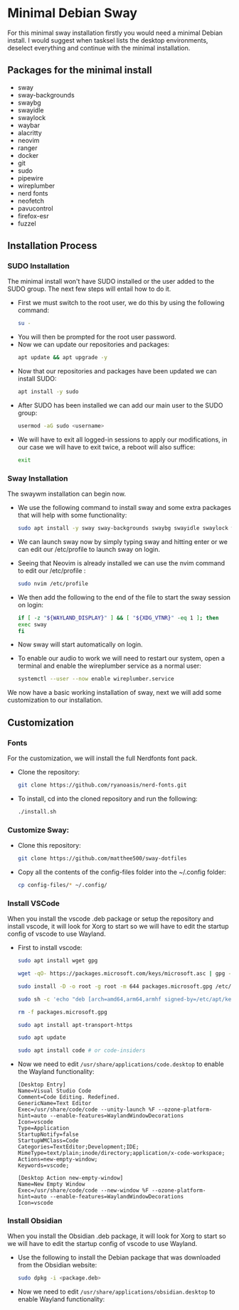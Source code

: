 # Minimal Debian Sway

For this minimal sway installation firstly you would need a minimal Debian install. I would suggest when tasksel lists the desktop environments, deselect everything and continue with the minimal installation.

## Packages for the minimal install

* sway
* sway-backgrounds
* swaybg
* swayidle
* swaylock
* waybar
* alacritty
* neovim
* ranger
* docker
* git
* sudo
* pipewire
* wireplumber
* nerd fonts
* neofetch
* pavucontrol
* firefox-esr
* fuzzel

## Installation Process

### SUDO Installation

The minimal install won't have SUDO installed or the user added to the SUDO group. The next few steps will entail how to do it.

* First we must switch to the root user, we do this by using the following command:
  ```bash
  su -
  ```
* You will then be prompted for the root user password.
* Now we can update our repositories and packages:
  ```bash
  apt update && apt upgrade -y
  ```
* Now that our repositories and packages have been updated we can install SUDO:
  ```bash
  apt install -y sudo
  ```
* After SUDO has been installed we can add our main user to the SUDO group:
  ```bash
  usermod -aG sudo <username>
  ```
* We will have to exit all logged-in sessions to apply our modifications, in our case we will have to exit twice, a reboot will also suffice:
  ```bash
  exit
  ```

### Sway Installation
The swaywm installation can begin now.

* We use the following command to install sway and some extra packages that will help with some functionality:
  ```bash
  sudo apt install -y sway sway-backgrounds swaybg swayidle swaylock waybar alacritty neovim ranger git pipewire wireplumber neofetch pavucontrol fuzzel firefox-esr
  ```

* We can launch sway now by simply typing sway and hitting enter or we can edit our /etc/profile to launch sway on login.
* Seeing that Neovim is already installed we can use the nvim command to edit our /etc/profile :
  ```bash
  sudo nvim /etc/profile
  ```
* We then add the following to the end of the file to start the sway session on login:
  ```bash
  if [ -z "${WAYLAND_DISPLAY}" ] && [ "${XDG_VTNR}" -eq 1 ]; then
  exec sway
  fi
  ```
* Now sway will start automatically on login.
* To enable our audio to work we will need to restart our system, open a terminal and enable the wireplumber service as a normal user:
  ```bash
  systemctl --user --now enable wireplumber.service
  ```

We now have a basic working installation of sway, next we will add some customization to our installation.

## Customization

### Fonts
For the customization, we will install the full Nerdfonts font pack.
* Clone the repository:
  ```bash
  git clone https://github.com/ryanoasis/nerd-fonts.git
  ```
* To install, cd into the cloned repository and run the following:
  ```bash
  ./install.sh
  ```

### Customize Sway:
* Clone this repository:
  ```bash
  git clone https://github.com/matthee500/sway-dotfiles
  ```
* Copy all the contents of the config-files folder into the ~/.config folder:
  ```bash
  cp config-files/* ~/.config/
  ```

### Install VSCode
When you install the vscode .deb package or setup the repository and install vscode, it will look for Xorg to start so we will have to edit the startup config of vscode to use Wayland.

* First to install vscode:
   ```bash
   sudo apt install wget gpg
   ```
   ```bash
   wget -qO- https://packages.microsoft.com/keys/microsoft.asc | gpg --dearmor > packages.microsoft.gpg
   ```
   ```bash
   sudo install -D -o root -g root -m 644 packages.microsoft.gpg /etc/apt/keyrings/packages.microsoft.gpg
   ```
   ```bash
   sudo sh -c 'echo "deb [arch=amd64,arm64,armhf signed-by=/etc/apt/keyrings/packages.microsoft.gpg] https://packages.microsoft.com/repos/code stable main" > /etc/apt/sources.list.d/vscode.list'
   ```
   ```bash
   rm -f packages.microsoft.gpg
   ```
   ```bash
   sudo apt install apt-transport-https
   ```
   ```bash
   sudo apt update
   ```
   ```bash
   sudo apt install code # or code-insiders
   ```
* Now we need to edit `/usr/share/applications/code.desktop` to enable the Wayland functionality:
  ```
  [Desktop Entry]
  Name=Visual Studio Code
  Comment=Code Editing. Redefined.
  GenericName=Text Editor
  Exec=/usr/share/code/code --unity-launch %F --ozone-platform-hint=auto --enable-features=WaylandWindowDecorations
  Icon=vscode
  Type=Application
  StartupNotify=false
  StartupWMClass=Code
  Categories=TextEditor;Development;IDE;
  MimeType=text/plain;inode/directory;application/x-code-workspace;
  Actions=new-empty-window;
  Keywords=vscode;
  
  [Desktop Action new-empty-window]
  Name=New Empty Window
  Exec=/usr/share/code/code --new-window %F --ozone-platform-hint=auto --enable-features=WaylandWindowDecorations
  Icon=vscode
  ```

### Install Obsidian
When you install the Obsidian .deb package, it will look for Xorg to start so we will have to edit the startup config of vscode to use Wayland.

* Use the following to install the Debian package that was downloaded from the Obsidian website:
  ```bash
  sudo dpkg -i <package.deb>
  ```
* Now we need to edit `/usr/share/applications/obsidian.desktop` to enable Wayland functionality:
  ```

  ```

